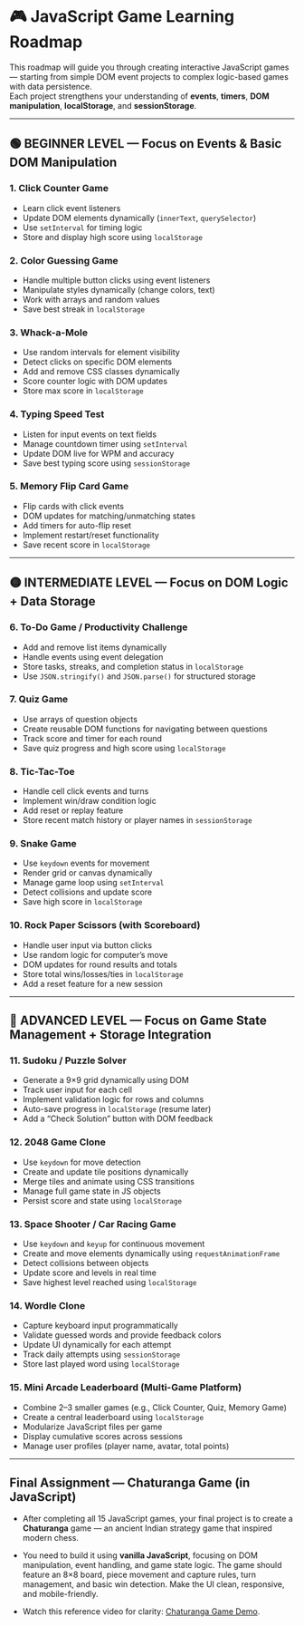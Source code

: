 # 🎮 JavaScript Game Learning Roadmap

This roadmap will guide you through creating interactive JavaScript games — starting from simple DOM event projects to complex logic-based games with data persistence.  
Each project strengthens your understanding of **events**, **timers**, **DOM manipulation**, **localStorage**, and **sessionStorage**.

---

## 🟢 BEGINNER LEVEL — Focus on Events & Basic DOM Manipulation

### 1. Click Counter Game
- Learn click event listeners  
- Update DOM elements dynamically (`innerText`, `querySelector`)  
- Use `setInterval` for timing logic  
- Store and display high score using `localStorage`

### 2. Color Guessing Game
- Handle multiple button clicks using event listeners  
- Manipulate styles dynamically (change colors, text)  
- Work with arrays and random values  
- Save best streak in `localStorage`

### 3. Whack-a-Mole
- Use random intervals for element visibility  
- Detect clicks on specific DOM elements  
- Add and remove CSS classes dynamically  
- Score counter logic with DOM updates  
- Store max score in `localStorage`

### 4. Typing Speed Test
- Listen for input events on text fields  
- Manage countdown timer using `setInterval`  
- Update DOM live for WPM and accuracy  
- Save best typing score using `sessionStorage`

### 5. Memory Flip Card Game
- Flip cards with click events  
- DOM updates for matching/unmatching states  
- Add timers for auto-flip reset  
- Implement restart/reset functionality  
- Save recent score in `localStorage`

---

## 🟡 INTERMEDIATE LEVEL — Focus on DOM Logic + Data Storage

### 6. To-Do Game / Productivity Challenge
- Add and remove list items dynamically  
- Handle events using event delegation  
- Store tasks, streaks, and completion status in `localStorage`  
- Use `JSON.stringify()` and `JSON.parse()` for structured storage  

### 7. Quiz Game
- Use arrays of question objects  
- Create reusable DOM functions for navigating between questions  
- Track score and timer for each round  
- Save quiz progress and high score using `localStorage`

### 8. Tic-Tac-Toe
- Handle cell click events and turns  
- Implement win/draw condition logic  
- Add reset or replay feature  
- Store recent match history or player names in `sessionStorage`

### 9. Snake Game
- Use `keydown` events for movement  
- Render grid or canvas dynamically  
- Manage game loop using `setInterval`  
- Detect collisions and update score  
- Save high score in `localStorage`

### 10. Rock Paper Scissors (with Scoreboard)
- Handle user input via button clicks  
- Use random logic for computer’s move  
- DOM updates for round results and totals  
- Store total wins/losses/ties in `localStorage`  
- Add a reset feature for a new session  

---

## 🔵 ADVANCED LEVEL — Focus on Game State Management + Storage Integration

### 11. Sudoku / Puzzle Solver
- Generate a 9×9 grid dynamically using DOM  
- Track user input for each cell  
- Implement validation logic for rows and columns  
- Auto-save progress in `localStorage` (resume later)  
- Add a “Check Solution” button with DOM feedback  

### 12. 2048 Game Clone
- Use `keydown` for move detection  
- Create and update tile positions dynamically  
- Merge tiles and animate using CSS transitions  
- Manage full game state in JS objects  
- Persist score and state using `localStorage`

### 13. Space Shooter / Car Racing Game
- Use `keydown` and `keyup` for continuous movement  
- Create and move elements dynamically using `requestAnimationFrame`  
- Detect collisions between objects  
- Update score and levels in real time  
- Save highest level reached using `localStorage`

### 14. Wordle Clone
- Capture keyboard input programmatically  
- Validate guessed words and provide feedback colors  
- Update UI dynamically for each attempt  
- Track daily attempts using `sessionStorage`  
- Store last played word using `localStorage`

### 15. Mini Arcade Leaderboard (Multi-Game Platform)
- Combine 2–3 smaller games (e.g., Click Counter, Quiz, Memory Game)  
- Create a central leaderboard using `localStorage`  
- Modularize JavaScript files per game  
- Display cumulative scores across sessions  
- Manage user profiles (player name, avatar, total points)

---

## **Final Assignment — Chaturanga Game (in JavaScript)**

- After completing all 15 JavaScript games, your final project is to create a **Chaturanga** game — an ancient Indian strategy game that inspired modern chess. 

- You need to build it using **vanilla JavaScript**, focusing on DOM manipulation, event handling, and game state logic. The game should feature an 8×8 board, piece movement and capture rules, turn management, and basic win detection. Make the UI clean, responsive, and mobile-friendly. 

- Watch this reference video for clarity: [Chaturanga Game Demo](https://www.youtube.com/watch?v=WO8o3rrCF_g).
